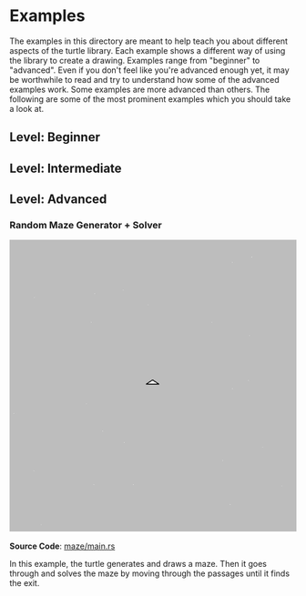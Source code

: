 # Examples

The examples in this directory are meant to help teach you about different
aspects of the turtle library. Each example shows a different way of using the
library to create a drawing. Examples range from "beginner" to "advanced". Even
if you don't feel like you're advanced enough yet, it may be worthwhile to read
and try to understand how some of the advanced examples work. Some examples are
more advanced than others. The following are some of the most prominent examples
which you should take a look at.

## Level: Beginner

## Level: Intermediate

## Level: Advanced
### Random Maze Generator + Solver

![maze](../docs/assets/images/examples/maze.gif)

**Source Code**: [maze/main.rs](maze/main.rs)

In this example, the turtle generates and draws a maze. Then it goes through
and solves the maze by moving through the passages until it finds the exit.
